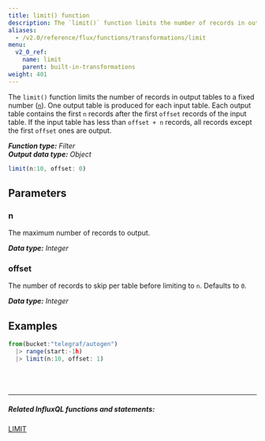 ```yaml
---
title: limit() function
description: The `limit()` function limits the number of records in output tables to a fixed number (n).
aliases:
  - /v2.0/reference/flux/functions/transformations/limit
menu:
  v2_0_ref:
    name: limit
    parent: built-in-transformations
weight: 401
---
```


The `limit()` function limits the number of records in output tables to a fixed number ([`n`](#n)).
One output table is produced for each input table.
Each output table contains the first `n` records after the first `offset` records of the input table.
If the input table has less than `offset + n` records, all records except the first `offset` ones are output.

_**Function type:** Filter_  
_**Output data type:** Object_

```js
limit(n:10, offset: 0)
```

## Parameters

### n
The maximum number of records to output.

_**Data type:** Integer_

### offset
The number of records to skip per table before limiting to `n`.
Defaults to `0`.

_**Data type:** Integer_

## Examples
```js
from(bucket:"telegraf/autogen")
  |> range(start:-1h)
  |> limit(n:10, offset: 1)
```

<hr style="margin-top:4rem"/>

##### Related InfluxQL functions and statements:
[LIMIT](https://docs.influxdata.com/influxdb/latest/query_language/data_exploration/#the-limit-and-slimit-clauses)  
